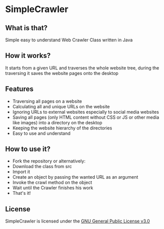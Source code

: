 # SimpleCrawler

## What is that?

Simple easy to understand Web Crawler Class written in Java

## How it works?

It starts from a given URL and traverses the whole website tree, during the traversing it
saves the website pages onto the desktop

## Features

* Traversing all pages on a website
* Calculating all and unique URLs on the website
* Ignoring URLs to external websites especially to social media websites
* Saving all pages (only HTML content without CSS or JS or other media like images) into a directory on the desktop
* Keeping the website hierarchy of the directories
* Easy to use and understand

## How to use it?

* Fork the repository
or alternatively:
* Download the class from src
* Import it
* Create an object by passing the wanted URL as an argument
* Invoke the crawl method on the object
* Wait until the Crawler finishes his work
* That's it!

## License

SimpleCrawler is licensed under the [GNU General Public License v3.0](https://www.gnu.org/licenses/gpl-3.0.en.html)
